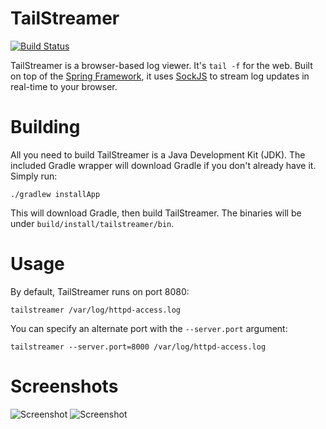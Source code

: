 TailStreamer
============

[![Build Status](https://travis-ci.org/joeattardi/tailstreamer.png?branch=master)](https://travis-ci.org/joeattardi/tailstreamer)

TailStreamer is a browser-based log viewer. It's `tail -f` for the web. Built on top of the [Spring Framework](https://github.com/spring-projects/spring-framework), it uses [SockJS](https://github.com/sockjs/sockjs-client) to stream log updates in real-time to your browser.

# Building
All you need to build TailStreamer is a Java Development Kit (JDK). The included Gradle wrapper will download Gradle if you don't already have it. Simply run:

    ./gradlew installApp
    
This will download Gradle, then build TailStreamer. The binaries will be under `build/install/tailstreamer/bin`.

# Usage
By default, TailStreamer runs on port 8080:

    tailstreamer /var/log/httpd-access.log
    
You can specify an alternate port with the `--server.port` argument:

    tailstreamer --server.port=8000 /var/log/httpd-access.log
    
# Screenshots
![Screenshot](https://raw.github.com/joeattardi/tailstreamer/gh-pages/screenshot.png)
![Screenshot](https://raw.github.com/joeattardi/tailstreamer/gh-pages/screenshot_search.png)
